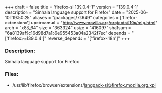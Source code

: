 +++
draft = false
title = "firefox-si 139.0.4-1"
version = "139.0.4-1"
description = "Sinhala language support for Firefox"
date = "2025-06-10T19:50:25"
aliases = "/packages/73649"
categories = ['firefox-extensions']
upstreamurl = "http://www.mozilla.org/projects/l10n/mlp.html"
arch = "x86_64"
size = "363324"
usize = "416097"
sha1sum = "6a8139af9c16d98d7a1b6e955453a04a2342f7ec"
depends = "['firefox>=139.0.4']"
reverse_depends = "['firefox-i18n']"
+++
### Description: 
Sinhala language support for Firefox

### Files: 
* /usr/lib/firefox/browser/extensions/langpack-si@firefox.mozilla.org.xpi
